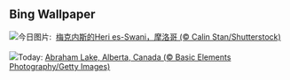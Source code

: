 ## Bing Wallpaper
![](https://www.bing.com/th?id=OHR.MeknesMorocco_ZH-CN7953910585_UHD.jpg&w=1000)今日图片: &nbsp;[梅克内斯的Heri es-Swani，摩洛哥 (© Calin Stan/Shutterstock)](https://www.bing.com/th?id=OHR.MeknesMorocco_ZH-CN7953910585_UHD.jpg)
<br><br/>
![](https://www.bing.com/th?id=OHR.BubbleLake_EN-US6558545411_UHD.jpg&w=1000)Today: [Abraham Lake, Alberta, Canada (© Basic Elements Photography/Getty Images)](https://www.bing.com/th?id=OHR.BubbleLake_EN-US6558545411_UHD.jpg)
<br><br/>
